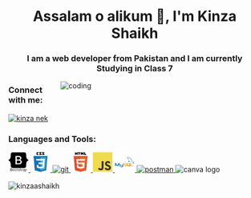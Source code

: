 <h1 align="center">Assalam o alikum 👋, I'm Kinza Shaikh</h1>
<h3 align="center">I am a web developer from Pakistan and I am currently Studying in Class 7</h3>

<img align="right" alt="coding" width="400" src="https://scitechdaily.com/images/Computer-Code-Speed-Algorithm-Concept.gif">

<h3 align="left">Connect with me:</h3>
<p align="left">
<a href="https://linkedin.com/in/kinza nek" target="blank"><img align="center" src="https://raw.githubusercontent.com/rahuldkjain/github-profile-readme-generator/master/src/images/icons/Social/linked-in-alt.svg" alt="kinza nek" height="30" width="40" /></a>
</p>

<h3 align="left">Languages and Tools:</h3>
<p align="left"> <a href="https://getbootstrap.com" target="_blank" rel="noreferrer"> <img src="https://raw.githubusercontent.com/devicons/devicon/master/icons/bootstrap/bootstrap-plain-wordmark.svg" alt="bootstrap" width="40" height="40"/> </a> <a href="https://www.w3schools.com/css/" target="_blank" rel="noreferrer"> <img src="https://raw.githubusercontent.com/devicons/devicon/master/icons/css3/css3-original-wordmark.svg" alt="css3" width="40" height="40"/> </a> <a href="https://git-scm.com/" target="_blank" rel="noreferrer"> <img src="https://www.vectorlogo.zone/logos/git-scm/git-scm-icon.svg" alt="git" width="40" height="40"/> </a> <a href="https://www.w3.org/html/" target="_blank" rel="noreferrer"> <img src="https://raw.githubusercontent.com/devicons/devicon/master/icons/html5/html5-original-wordmark.svg" alt="html5" width="40" height="40"/> </a> <a href="https://developer.mozilla.org/en-US/docs/Web/JavaScript" target="_blank" rel="noreferrer"> <img src="https://raw.githubusercontent.com/devicons/devicon/master/icons/javascript/javascript-original.svg" alt="javascript" width="40" height="40"/> </a> <a href="https://www.mysql.com/" target="_blank" rel="noreferrer"> <img src="https://raw.githubusercontent.com/devicons/devicon/master/icons/mysql/mysql-original-wordmark.svg" alt="mysql" width="40" height="40"/> </a> <a href="https://postman.com" target="_blank" rel="noreferrer"> <img src="https://www.vectorlogo.zone/logos/getpostman/getpostman-icon.svg" alt="postman" width="40" height="40"/> </a>  <img src="https://cdn.jsdelivr.net/gh/devicons/devicon/icons/canva/canva-original.svg" height="30" width="42" alt="canva logo"  /> </p>

<p><img align="center" src="https://github-readme-stats.vercel.app/api/top-langs?username=kinzaashaikh&show_icons=true&locale=en&layout=compact" alt="kinzaashaikh" /></p>
